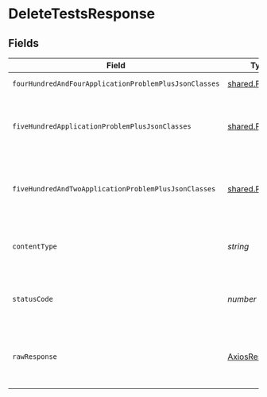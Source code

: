 # DeleteTestsResponse


## Fields

| Field                                                   | Type                                                    | Required                                                | Description                                             |
| ------------------------------------------------------- | ------------------------------------------------------- | ------------------------------------------------------- | ------------------------------------------------------- |
| `fourHundredAndFourApplicationProblemPlusJsonClasses`   | [shared.Problem](../../models/shared/problem.md)[]      | :heavy_minus_sign:                                      | no tests found                                          |
| `fiveHundredApplicationProblemPlusJsonClasses`          | [shared.Problem](../../models/shared/problem.md)[]      | :heavy_minus_sign:                                      | problem with deleting tests and their executions        |
| `fiveHundredAndTwoApplicationProblemPlusJsonClasses`    | [shared.Problem](../../models/shared/problem.md)[]      | :heavy_minus_sign:                                      | problem with read information from kubernetes cluster   |
| `contentType`                                           | *string*                                                | :heavy_check_mark:                                      | HTTP response content type for this operation           |
| `statusCode`                                            | *number*                                                | :heavy_check_mark:                                      | HTTP response status code for this operation            |
| `rawResponse`                                           | [AxiosResponse](https://axios-http.com/docs/res_schema) | :heavy_minus_sign:                                      | Raw HTTP response; suitable for custom response parsing |